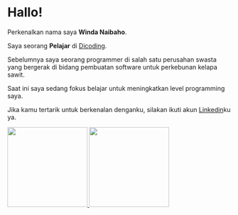 # Hallo!

Perkenalkan nama saya **Winda Naibaho**.<br>

Saya seorang **Pelajar** di [Dicoding](https://www.dicoding.com/).<br>

Sebelumnya saya seorang programmer di salah satu perusahan swasta yang bergerak di bidang pembuatan software untuk perkebunan kelapa sawit. <br>

Saat ini saya sedang fokus belajar untuk meningkatkan level programming saya.<br>

Jika kamu tertarik untuk berkenalan denganku, silakan ikuti akun [Linkedin](https://www.linkedin.com/in/winda-susyanti-naibaho-b4ba07243/)ku ya.

<p align="left">
<a href="https://github.com/windanaibaho">
  <img height="180em" src="https://github-readme-stats-eight-theta.vercel.app/api?username=windanaibaho&show_icons=true&theme=algolia&include_all_commits=true&count_private=true"/>
  <img height="180em" src="https://github-readme-stats-eight-theta.vercel.app/api/top-langs/?username=windanaibaho&layout=compact&theme=algolia"/>
</a>
</p>
